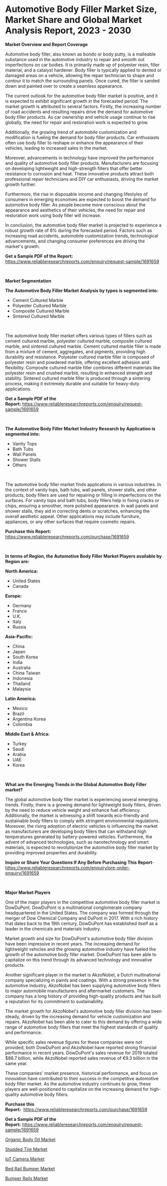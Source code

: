 <p><h1>Automotive Body Filler Market Size, Market Share and Global Market Analysis Report, 2023 - 2030</h1></p><p><strong>Market Overview and Report Coverage</strong></p>
<p><p>Automotive body filler, also known as bondo or body putty, is a malleable substance used in the automotive industry to repair and smooth out imperfections on car bodies. It is primarily made up of polyester resin, filler material, and a catalyst hardener. Body filler is typically applied to dented or damaged areas on a vehicle, allowing the repair technician to shape and contour it to match the surrounding panels. Once cured, the filler is sanded down and painted over to create a seamless appearance.</p><p>The current outlook for the automotive body filler market is positive, and it is expected to exhibit significant growth in the forecasted period. The market growth is attributed to several factors. Firstly, the increasing number of road accidents and resulting repairs drive the demand for automotive body filler products. As car ownership and vehicle usage continue to rise globally, the need for repair and restoration work is expected to grow.</p><p>Additionally, the growing trend of automobile customization and modification is fueling the demand for body filler products. Car enthusiasts often use body filler to reshape or enhance the appearance of their vehicles, leading to increased sales in the market.</p><p>Moreover, advancements in technology have improved the performance and quality of automotive body filler products. Manufacturers are focusing on developing lightweight and high-strength fillers that offer better resistance to corrosion and heat. These innovative products attract both professional repair technicians and DIY car enthusiasts, driving the market growth further.</p><p>Furthermore, the rise in disposable income and changing lifestyles of consumers in emerging economies are expected to boost the demand for automotive body filler. As people become more conscious about the appearance and aesthetics of their vehicles, the need for repair and restoration work using body filler will increase.</p><p>In conclusion, the automotive body filler market is projected to experience a robust growth rate of 8% during the forecasted period. Factors such as increasing road accidents, automobile customization trends, technological advancements, and changing consumer preferences are driving the market's growth.</p></p>
<p><strong>Get a Sample PDF of the Report:</strong> <a href="https://www.reliableresearchreports.com/enquiry/request-sample/1691659">https://www.reliableresearchreports.com/enquiry/request-sample/1691659</a></p>
<p>&nbsp;</p>
<p><strong>Market Segmentation</strong></p>
<p><strong>The Automotive Body Filler Market Analysis by types is segmented into:</strong></p>
<p><ul><li>Cement Cultured Marble</li><li>Polyester Cultured Marble</li><li>Composite Cultured Marble</li><li>Sintered Cultured Marble</li></ul></p>
<p>&nbsp;</p>
<p><p>The automotive body filler market offers various types of fillers such as cement cultured marble, polyester cultured marble, composite cultured marble, and sintered cultured marble. Cement cultured marble filler is made from a mixture of cement, aggregates, and pigments, providing high durability and resistance. Polyester cultured marble filler is composed of polyester resin and powdered marble, offering excellent adhesion and flexibility. Composite cultured marble filler combines different materials like polyester resin and crushed marble, resulting in enhanced strength and stability. Sintered cultured marble filler is produced through a sintering process, making it extremely durable and suitable for heavy-duty applications.</p></p>
<p><strong>Get a Sample PDF of the Report:</strong>&nbsp;<a href="https://www.reliableresearchreports.com/enquiry/request-sample/1691659">https://www.reliableresearchreports.com/enquiry/request-sample/1691659</a></p>
<p>&nbsp;</p>
<p><strong>The Automotive Body Filler Market Industry Research by Application is segmented into:</strong></p>
<p><ul><li>Vanity Tops</li><li>Bath Tubs</li><li>Wall Panels</li><li>Shower Stalls</li><li>Others</li></ul></p>
<p>&nbsp;</p>
<p><p>The automotive body filler market finds applications in various industries. In the context of vanity tops, bath tubs, wall panels, shower stalls, and other products, body fillers are used for repairing or filling in imperfections on the surfaces. For vanity tops and bath tubs, body fillers help in fixing cracks or chips, ensuring a smoother, more polished appearance. In wall panels and shower stalls, they aid in correcting dents or scratches, enhancing the overall aesthetic appeal. Other applications may include furniture, appliances, or any other surfaces that require cosmetic repairs.</p></p>
<p><strong>Purchase this Report:</strong>&nbsp; <a href="https://www.reliableresearchreports.com/purchase/1691659">https://www.reliableresearchreports.com/purchase/1691659</a></p>
<p>&nbsp;</p>
<p><strong>In terms of Region, the Automotive Body Filler Market Players available by Region are:</strong></p>
<p>
    <p> <strong> North America: </strong>
        <ul>
            <li>United States</li>
            <li>Canada</li>
        </ul>
        </p> 
    <p> <strong> Europe: </strong>
        <ul>
            <li>Germany</li>
            <li>France</li>
            <li>U.K.</li>
            <li>Italy</li>
            <li>Russia</li>
        </ul>
        </p> 
    <p> <strong> Asia-Pacific: </strong>
        <ul>
            <li>China</li>
            <li>Japan</li>
            <li>South Korea</li>
            <li>India</li>
            <li>Australia</li>
            <li>China Taiwan</li>
            <li>Indonesia</li>
            <li>Thailand</li>
            <li>Malaysia</li>
        </ul>
        </p> 
    <p> <strong> Latin America: </strong>
        <ul>
            <li>Mexico</li>
            <li>Brazil</li>
            <li>Argentina Korea</li>
            <li>Colombia</li>
        </ul>
        </p> 
    <p> <strong> Middle East & Africa: </strong>
        <ul>
            <li>Turkey</li>
            <li>Saudi</li>
            <li>Arabia</li>
            <li>UAE</li>
            <li>Korea</li>
        </ul>
    </p>
    </p>
<p>&nbsp;</p>
<p><strong>What are the Emerging Trends in the Global Automotive Body Filler market?</strong></p>
<p><p>The global automotive body filler market is experiencing several emerging trends. Firstly, there is a growing demand for lightweight body fillers, driven by the need to reduce vehicle weight and enhance fuel efficiency. Additionally, the market is witnessing a shift towards eco-friendly and sustainable body fillers to comply with stringent environmental regulations. Moreover, the rising adoption of electric vehicles is influencing the market as manufacturers are developing body fillers that can withstand high temperatures generated by battery-powered vehicles. Furthermore, the advent of advanced technologies, such as nanotechnology and smart materials, is expected to revolutionize the automotive body filler market by providing improved properties and durability.</p></p>
<p><strong>Inquire or Share Your Questions If Any Before Purchasing This Report</strong>- <a href="https://www.reliableresearchreports.com/enquiry/pre-order-enquiry/1691659">https://www.reliableresearchreports.com/enquiry/pre-order-enquiry/1691659</a></p>
<p>&nbsp;</p>
<p><strong>Major Market Players</strong></p>
<p><p>One of the major players in the competitive automotive body filler market is DowDuPont. DowDuPont is a multinational conglomerate company headquartered in the United States. The company was formed through the merger of Dow Chemical Company and DuPont in 2017. With a rich history that dates back to the 19th century, DowDuPont has established itself as a leader in the chemicals and materials industry. </p><p>Market growth and size for DowDuPont's automotive body filler division have been impressive in recent years. The increasing demand for lightweight vehicles and the growing automotive industry have fueled the growth of the automotive body filler market. DowDuPont has been able to capitalize on this trend through its advanced technology and innovative products.</p><p>Another significant player in the market is AkzoNobel, a Dutch multinational company specializing in paints and coatings. With a strong presence in the automotive industry, AkzoNobel has been supplying automotive body fillers to major automobile manufacturers and aftermarket customers. The company has a long history of providing high-quality products and has built a reputation for its commitment to sustainability. </p><p>The market growth for AkzoNobel's automotive body filler division has been steady, driven by the increasing demand for vehicle customization and repairs. AkzoNobel has been able to cater to this demand by offering a wide range of automotive body fillers that meet the highest standards of quality and performance.</p><p>While specific sales revenue figures for these companies were not provided, both DowDuPont and AkzoNobel have reported strong financial performance in recent years. DowDuPont's sales revenue for 2019 totaled $86.7 billion, while AkzoNobel reported sales revenue of €9.3 billion in the same year.</p><p>These companies' market presence, historical performance, and focus on innovation have contributed to their success in the competitive automotive body filler market. As the automotive industry continues to grow, these players are well-positioned to capitalize on the increasing demand for high-quality automotive body fillers.</p></p>
<p><strong>Purchase this Report:</strong>&nbsp;&nbsp;<a href="https://www.reliableresearchreports.com/purchase/1691659">https://www.reliableresearchreports.com/purchase/1691659</a></p>
<p></p>
<p><strong>Get a Sample PDF of the Report:</strong>&nbsp;<a href="https://www.reliableresearchreports.com/enquiry/request-sample/1691659">https://www.reliableresearchreports.com/enquiry/request-sample/1691659</a></p>
<p><p><a href="https://medium.com/@carolclarkson766/organic-body-oil-market-analysis-its-cagr-market-segmentation-and-global-industry-overview-1ce7f907f2b3">Organic Body Oil Market</a></p><p><a href="https://medium.com/@gabriellemcgrath66/studded-tire-market-insights-into-market-cagr-market-trends-and-growth-strategies-60f7f3bbc2a9">Studded Tire Market</a></p><p><a href="https://medium.com/@bernadetteball666/decoding-iot-camera-market-metrics-market-share-trends-and-growth-patterns-175604d6b090">IoT Camera Market</a></p><p><a href="https://medium.com/@laurenglover76/bed-rail-bumper-market-research-report-its-history-and-forecast-2023-to-2030-c3dea752e32f">Bed Rail Bumper Market</a></p><p><a href="https://medium.com/@jenniferwhite656/bumper-rails-market-report-reveals-the-latest-trends-and-growth-opportunities-of-this-market-3a5496cc12d4">Bumper Rails Market</a></p></p>